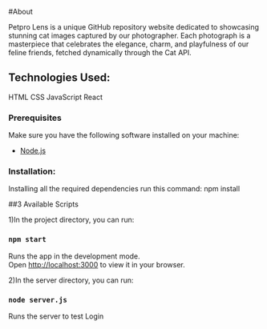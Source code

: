 #About

Petpro Lens is a unique GitHub repository website dedicated to showcasing stunning cat images captured by our photographer. Each photograph is a masterpiece that celebrates the elegance, charm, and playfulness of our feline friends, fetched dynamically through the Cat API.

## Technologies Used:
HTML
CSS
JavaScript
React

### Prerequisites

Make sure you have the following software installed on your machine:

- [Node.js](https://nodejs.org/) 

### Installation:
Installing all the required dependencies run this command:
npm install

##3 Available Scripts

1)In the project directory, you can run:

### `npm start`

Runs the app in the development mode.\
Open [http://localhost:3000](http://localhost:3000) to view it in your browser.

2)In the server directory, you can run:

### `node server.js`

Runs the server to test Login


